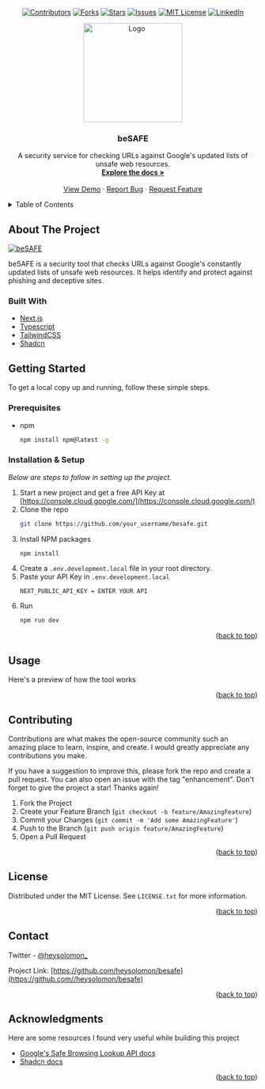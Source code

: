 <a name="readme-top"></a>

<!-- Project Shields -->
<div align="center">
  
[![Contributors](https://img.shields.io/github/contributors/heysolomon/besafe.svg?style=for-the-badge)](https://github.com/heysolomon/besafe/graphs/contributors)
[![Forks](https://img.shields.io/github/forks/heysolomon/besafe.svg?style=for-the-badge)](https://github.com/heysolomon/besafe/network/members)
[![Stars](https://img.shields.io/github/stars/heysolomon/besafe.svg?style=for-the-badge)](https://github.com/heysolomon/besafe/stargazers)
[![Issues](https://img.shields.io/github/issues/heysolomon/besafe.svg?style=for-the-badge)](https://github.com/heysolomon/besafe/issues)
[![MIT License](https://img.shields.io/github/license/heysolomon/besafe.svg?style=for-the-badge)](https://github.com/heysolomon/besafe/blob/master/LICENSE.txt)
[![LinkedIn](https://img.shields.io/badge/-LinkedIn-black.svg?style=for-the-badge&logo=linkedin&colorB=555)](https://www.linkedin.com/in/solomon-akuson-ba341819a/)

</div>


<!-- Project Logo & Description -->
<div align="center">
  <a href="https://github.com/heysolomon/besafe">
    <img src="https://github.com/heysolomon/besafe/assets/59674245/6b844f76-8e56-4828-8c03-fb0ab40afec8" alt="Logo" width="200" height="">
  </a>

  <h3 align="center">beSAFE</h3>

  <p align="center">
    A security service for checking URLs against Google's updated lists of unsafe web resources.
    <br />
    <a href="https://github.com/heysolomon/besafe"><strong>Explore the docs »</strong></a>
    <br />
    <br />
    <a href="https://github.com/heysolomon/besafe">View Demo</a>
    ·
    <a href="https://github.com/heysolomon/besafe/issues">Report Bug</a>
    ·
    <a href="https://github.com/heysolomon/besafe/issues">Request Feature</a>
  </p>
</div>

<!-- Table of Contents -->
<details>
  <summary>Table of Contents</summary>
  <ol>
    <li><a href="#about-the-project">About The Project</a></li>
    <li><a href="#built-with">Built With</a></li>
    <li><a href="#getting-started">Getting Started</a></li>
    <li><a href="#usage">Usage</a></li>
    <li><a href="#contributing">Contributing</a></li>
    <li><a href="#license">License</a></li>
    <li><a href="#contact">Contact</a></li>
    <li><a href="#acknowledgments">Acknowledgments</a></li>
  </ol>
</details>

<!-- About The Project -->
## About The Project


[![beSAFE][product-screenshot]](https://github.com/heysolomon/besafe/assets/59674245/e1ba5798-79a6-4661-9339-7263a81ae93d)

beSAFE is a security tool that checks URLs against Google's constantly updated lists of unsafe web resources. It helps identify and protect against phishing and deceptive sites.

### Built With

* [Next.js](https://nextjs.org/)
* [Typescript](https://www.typescriptlang.org/)
* [TailwindCSS](https://tailwindcss.com/)
* [Shadcn](https://ui.shadcn.com/)

<!-- Getting Started -->
## Getting Started

To get a local copy up and running, follow these simple steps.

### Prerequisites

* npm
  ```sh
  npm install npm@latest -g
  ```

### Installation & Setup

_Below are steps to follow in setting up the project._

1. Start a new project and get a free API Key at [https://console.cloud.google.com/](https://console.cloud.google.com/)
2. Clone the repo
   ```sh
   git clone https://github.com/your_username/besafe.git
   ```
3. Install NPM packages
   ```sh
   npm install
   ```
4. Create a `.env.development.local` file in your root directory.
5. Paste your API Key in `.env.development.local`
   ```env
   NEXT_PUBLIC_API_KEY = ENTER YOUR API
   ```
6. Run
   ```sh
   npm run dev
   ```

<p align="right">(<a href="#readme-top">back to top</a>)</p>



<!-- USAGE EXAMPLES -->
## Usage

Here's a preview of how the tool works


<p align="right">(<a href="#readme-top">back to top</a>)</p>


<!-- CONTRIBUTING -->
## Contributing

Contributions are what makes the open-source community such an amazing place to learn, inspire, and create. I would greatly appreciate any contributions you make.

If you have a suggestion to improve this, please fork the repo and create a pull request. You can also open an issue with the tag "enhancement".
Don't forget to give the project a star! Thanks again!

1. Fork the Project
2. Create your Feature Branch (`git checkout -b feature/AmazingFeature`)
3. Commit your Changes (`git commit -m 'Add some AmazingFeature'`)
4. Push to the Branch (`git push origin feature/AmazingFeature`)
5. Open a Pull Request

<p align="right">(<a href="#readme-top">back to top</a>)</p>



<!-- LICENSE -->
## License

Distributed under the MIT License. See `LICENSE.txt` for more information.

<p align="right">(<a href="#readme-top">back to top</a>)</p>



<!-- CONTACT -->
## Contact

Twitter - [@heysolomon_](https://twitter.com/heysolomon_)

Project Link: [https://github.com/heysolomon/besafe](https://github.com//heysolomon/besafe)

<p align="right">(<a href="#readme-top">back to top</a>)</p>



<!-- ACKNOWLEDGMENTS -->
## Acknowledgments

Here are some resources I found very useful while building this project

* [Google's Safe Browsing Lookup API docs](https://developers.google.com/safe-browsing/v4/lookup-api)
* [Shadcn docs](https://ui.shadcn.com/)

<p align="right">(<a href="#readme-top">back to top</a>)</p>



<!-- MARKDOWN LINKS & IMAGES -->
<!-- https://www.markdownguide.org/basic-syntax/#reference-style-links -->
[contributors-shield]: https://img.shields.io/github/contributors/othneildrew/Best-README-Template.svg?style=for-the-badge
[contributors-url]: https://github.com/othneildrew/Best-README-Template/graphs/contributors
[forks-shield]: https://img.shields.io/github/forks/othneildrew/Best-README-Template.svg?style=for-the-badge
[forks-url]: https://github.com/othneildrew/Best-README-Template/network/members
[stars-shield]: https://img.shields.io/github/stars/othneildrew/Best-README-Template.svg?style=for-the-badge
[stars-url]: https://github.com/othneildrew/Best-README-Template/stargazers
[issues-shield]: https://img.shields.io/github/issues/othneildrew/Best-README-Template.svg?style=for-the-badge
[issues-url]: https://github.com/othneildrew/Best-README-Template/issues
[license-shield]: https://img.shields.io/github/license/othneildrew/Best-README-Template.svg?style=for-the-badge
[license-url]: https://github.com/othneildrew/Best-README-Template/blob/master/LICENSE.txt
[linkedin-shield]: https://img.shields.io/badge/-LinkedIn-black.svg?style=for-the-badge&logo=linkedin&colorB=555
[linkedin-url]: https://linkedin.com/in/othneildrew
[product-screenshot]: https://github.com/heysolomon/besafe/assets/59674245/e1ba5798-79a6-4661-9339-7263a81ae93d
[Next.js]: https://img.shields.io/badge/next.js-000000?style=for-the-badge&logo=nextdotjs&logoColor=white
[Next-url]: https://nextjs.org/

